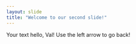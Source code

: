```yaml
---
layout: slide
title: "Welcome to our second slide!"
---
```

Your text hello, Val!
Use the left arrow to go back!
